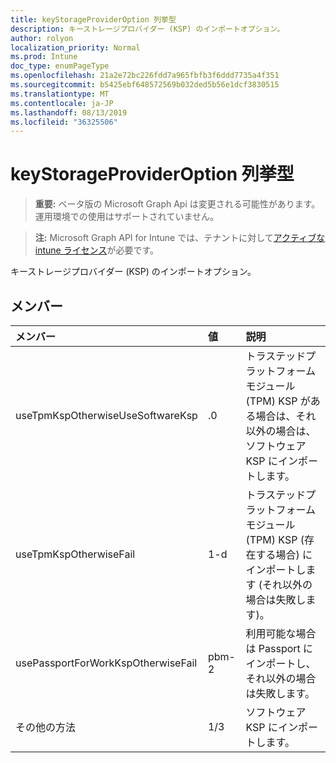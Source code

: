 ```yaml
---
title: keyStorageProviderOption 列挙型
description: キーストレージプロバイダー (KSP) のインポートオプション。
author: rolyon
localization_priority: Normal
ms.prod: Intune
doc_type: enumPageType
ms.openlocfilehash: 21a2e72bc226fdd7a965fbfb3f6ddd7735a4f351
ms.sourcegitcommit: b5425ebf648572569b032ded5b56e1dcf3830515
ms.translationtype: MT
ms.contentlocale: ja-JP
ms.lasthandoff: 08/13/2019
ms.locfileid: "36325506"
---
```

# <a name="keystorageprovideroption-enum-type"></a>keyStorageProviderOption 列挙型

> **重要:** ベータ版の Microsoft Graph Api は変更される可能性があります。運用環境での使用はサポートされていません。

> **注:** Microsoft Graph API for Intune では、テナントに対して[アクティブな intune ライセンス](https://go.microsoft.com/fwlink/?linkid=839381)が必要です。

キーストレージプロバイダー (KSP) のインポートオプション。

## <a name="members"></a>メンバー
|メンバー|値|説明|
|:---|:---|:---|
|useTpmKspOtherwiseUseSoftwareKsp|.0|トラステッドプラットフォームモジュール (TPM) KSP がある場合は、それ以外の場合は、ソフトウェア KSP にインポートします。|
|useTpmKspOtherwiseFail|1-d|トラステッドプラットフォームモジュール (TPM) KSP (存在する場合) にインポートします (それ以外の場合は失敗します)。|
|usePassportForWorkKspOtherwiseFail|pbm-2|利用可能な場合は Passport にインポートし、それ以外の場合は失敗します。|
|その他の方法|1/3|ソフトウェア KSP にインポートします。|



